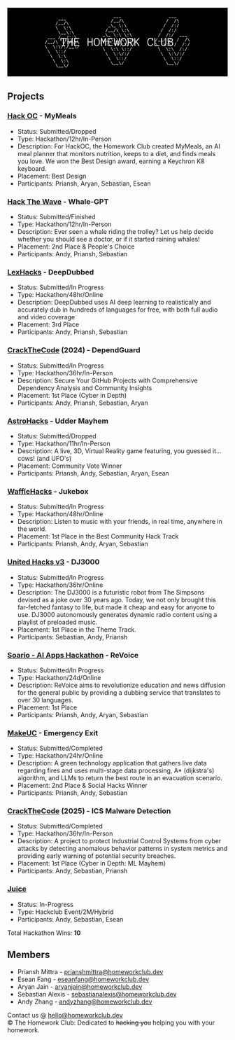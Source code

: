 <img src="media/banner.png"></img>

## Projects
### [Hack OC](https://hackoc.org) - MyMeals
* Status: Submitted/Dropped
* Type: Hackathon/12hr/In-Person
* Description: For HackOC, the Homework Club created MyMeals, an AI meal planner that monitors nutrition, keeps to a diet, and finds meals you love. We won the Best Design award, earning a Keychron K8 keyboard.
* Placement: Best Design
* Participants: Priansh, Aryan, Sebastian, Esean

### [Hack The Wave](https://hackthewave.com) - Whale-GPT
* Status: Submitted/Finished
* Type: Hackathon/12hr/In-Person
* Description: Ever seen a whale riding the trolley? Let us help decide whether you should see a doctor, or if it started raining whales!
* Placement: 2nd Place & People's Choice
* Participants: Andy, Priansh, Sebastian

### [LexHacks](https://lexhackathon.org) - DeepDubbed
* Status: Submitted/In Progress
* Type: Hackathon/48hr/Online
* Description: DeepDubbed uses AI deep learning to realistically and accurately dub in hundreds of languages for free, with both full audio and video coverage
* Placement: 3rd Place
* Participants: Andy, Priansh, Sebastian

### [CrackTheCode](https://crackthecode.dev) (2024) - DependGuard
* Status: Submitted/In Progress
* Type: Hackathon/36hr/In-Person
* Description: Secure Your GitHub Projects with Comprehensive Dependency Analysis and Community Insights
* Placement: 1st Place (Cyber in Depth)
* Participants: Andy, Priansh, Sebastian, Aryan

### [AstroHacks](https://astrohacks.org) - Udder Mayhem
* Status: Submitted/Dropped
* Type: Hackathon/11hr/In-Person
* Description: A live, 3D, Virtual Reality game featuring, you guessed it... cows! (and UFO's)
* Placement: Community Vote Winner
* Participants: Priansh, Andy, Sebastian, Aryan, Esean

### [WaffleHacks](https://wafflehacks.org) - Jukebox
* Status: Submitted/In Progress
* Type: Hackathon/48hr/Online
* Description: Listen to music with your friends, in real time, anywhere in the world.
* Placement: 1st Place in the Best Community Hack Track
* Participants: Priansh, Andy, Aryan, Sebastian

### [United Hacks v3](https://unitedhacks.hackunited.org/) - DJ3000
* Status: Submitted/In Progress
* Type: Hackathon/36hr/Online
* Description: The DJ3000 is a futuristic robot from The Simpsons devised as a joke over 30 years ago. Today, we not only brought this far-fetched fantasy to life, but made it cheap and easy for anyone to use. DJ3000 autonomously generates dynamic radio content using a playlist of preloaded music.
* Placement: 1st Place in the Theme Track.
* Participants: Sebastian, Andy, Priansh

### [Soario - AI Apps Hackathon](https://soario.devpost.com/) - ReVoice
* Status: Submitted/In Progress
* Type: Hackathon/24d/Online
* Description: ReVoice aims to revolutionize education and news diffusion for the general public by providing a dubbing service that translates to over 30 languages.
* Placement: 1st Place
* Participants: Priansh, Andy, Aryan, Sebastian

### [MakeUC](https://makeuc.io/) - Emergency Exit 
* Status: Submitted/Completed
* Type: Hackathon/24hr/Online
* Description: A green technology application that gathers live data regarding fires and uses multi-stage data processing, A* (dijkstra's) algorithm, and LLMs to return the best route in an evacuation scenario.
* Placement: 2nd Place & Social Hacks Winner
* Participants: Priansh, Andy, Sebastian

### [CrackTheCode](https://crackthecode.dev) (2025) - ICS Malware Detection
* Status: Submitted/Completed
* Type: Hackathon/36hr/In-Person
* Description:  A project to protect Industrial Control Systems from cyber attacks by detecting anomalous behavior patterns in system metrics and providing early warning of potential security breaches.
* Placement: 1st Place (Cyber in Depth: ML Mayhem)
* Participants: Andy, Sebastian, Priansh

### [Juice](https://juice.hackclub.com/)
* Status: In-Progress
* Type: Hackclub Event/2M/Hybrid
* Participants: Andy, Sebastian, Esean

Total Hackathon Wins: **10**

## Members
* Priansh Mittra - prianshmittra@homeworkclub.dev
* Esean Fang - eseanfang@homeworkclub.dev
* Aryan Jain - aryanjain@homeworkclub.dev
* Sebastian Alexis - sebastianalexis@homeworkclub.dev
* Andy Zhang - andyzhang@homeworkclub.dev


Contact us @ [hello@homeworkclub.dev](mailto:hello@homeworkclub.dev)<br>
©️ The Homework Club: Dedicated to ~~hacking you~~ helping you with your homework.
